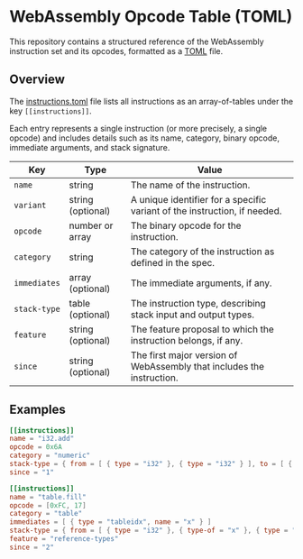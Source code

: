 # WebAssembly Opcode Table (TOML)

This repository contains a structured reference of the WebAssembly instruction set and its opcodes, formatted as a [TOML](https://toml.io) file.

## Overview

The [instructions.toml]() file lists all instructions as an array-of-tables under the key `[[instructions]]`.

Each entry represents a single instruction (or more precisely, a single opcode) and includes details such as its name, category, binary opcode, immediate arguments, and stack signature.

| Key          | Type              | Value                                                                     |
| ------------ | ----------------- | ------------------------------------------------------------------------- |
| `name`       | string            | The name of the instruction.                                              |
| `variant`    | string (optional) | A unique identifier for a specific variant of the instruction, if needed. |
| `opcode`     | number or array   | The binary opcode for the instruction.                                    |
| `category`   | string            | The category of the instruction as defined in the spec.                   |
| `immediates` | array (optional)  | The immediate arguments, if any.                                          |
| `stack-type` | table (optional)  | The instruction type, describing stack input and output types.            |
| `feature`    | string (optional) | The feature proposal to which the instruction belongs, if any.            |
| `since`      | string (optional) | The first major version of WebAssembly that includes the instruction.     |

## Examples

```toml
[[instructions]]
name = "i32.add"
opcode = 0x6A
category = "numeric"
stack-type = { from = [ { type = "i32" }, { type = "i32" } ], to = [ { type = "i32" } ] }
since = "1"
```

```toml
[[instructions]]
name = "table.fill"
opcode = [0xFC, 17]
category = "table"
immediates = [ { type = "tableidx", name = "x" } ]
stack-type = { from = [ { type = "i32" }, { type-of = "x" }, { type = "i32" } ], to = [] }
feature = "reference-types"
since = "2"
```
